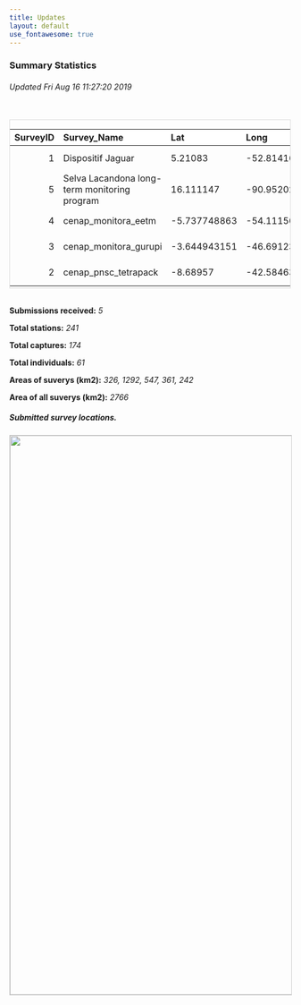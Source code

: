 ```yaml
---
title: Updates
layout: default
use_fontawesome: true
---
```


<h3>Summary Statistics</h3>
<h6 class="italic"> Updated Fri Aug 16 11:27:20 2019 </h6>
<br>
<div style="border: 1px solid #ddd; padding: 0px; overflow-y: scroll; height:300px; "><table class="table table-striped" style="margin-left: auto; margin-right: auto;">
 <thead>
  <tr>
   <th style="text-align:right;position: sticky; top:0; background-color: #FFFFFF;"> SurveyID </th>
   <th style="text-align:left;position: sticky; top:0; background-color: #FFFFFF;"> Survey_Name </th>
   <th style="text-align:left;position: sticky; top:0; background-color: #FFFFFF;"> Lat </th>
   <th style="text-align:left;position: sticky; top:0; background-color: #FFFFFF;"> Long </th>
   <th style="text-align:left;position: sticky; top:0; background-color: #FFFFFF;"> Start_Date </th>
   <th style="text-align:left;position: sticky; top:0; background-color: #FFFFFF;"> End_Date </th>
   <th style="text-align:left;position: sticky; top:0; background-color: #FFFFFF;"> Country </th>
   <th style="text-align:right;position: sticky; top:0; background-color: #FFFFFF;"> Stations </th>
   <th style="text-align:right;position: sticky; top:0; background-color: #FFFFFF;"> Captures </th>
   <th style="text-align:right;position: sticky; top:0; background-color: #FFFFFF;"> Individuals </th>
  </tr>
 </thead>
<tbody>
  <tr>
   <td style="text-align:right;"> 1 </td>
   <td style="text-align:left;"> Dispositif Jaguar </td>
   <td style="text-align:left;"> 5.21083 </td>
   <td style="text-align:left;"> -52.81416 </td>
   <td style="text-align:left;"> 2013-10-09 </td>
   <td style="text-align:left;"> 2014-03-18 </td>
   <td style="text-align:left;"> French Guiana </td>
   <td style="text-align:right;"> 30 </td>
   <td style="text-align:right;"> 75 </td>
   <td style="text-align:right;"> 19 </td>
  </tr>
  <tr>
   <td style="text-align:right;"> 5 </td>
   <td style="text-align:left;"> Selva Lacandona long-term monitoring program </td>
   <td style="text-align:left;"> 16.111147 </td>
   <td style="text-align:left;"> -90.952026 </td>
   <td style="text-align:left;"> 2017-01-01 </td>
   <td style="text-align:left;"> 2017-04-04 </td>
   <td style="text-align:left;"> Mexico </td>
   <td style="text-align:right;"> 33 </td>
   <td style="text-align:right;"> 25 </td>
   <td style="text-align:right;"> 10 </td>
  </tr>
  <tr>
   <td style="text-align:right;"> 4 </td>
   <td style="text-align:left;"> cenap_monitora_eetm </td>
   <td style="text-align:left;"> -5.737748863 </td>
   <td style="text-align:left;"> -54.11150159 </td>
   <td style="text-align:left;"> 2017-06-02 </td>
   <td style="text-align:left;"> 2017-08-27 </td>
   <td style="text-align:left;"> Brazil </td>
   <td style="text-align:right;"> 58 </td>
   <td style="text-align:right;"> 4 </td>
   <td style="text-align:right;"> 3 </td>
  </tr>
  <tr>
   <td style="text-align:right;"> 3 </td>
   <td style="text-align:left;"> cenap_monitora_gurupi </td>
   <td style="text-align:left;"> -3.644943151 </td>
   <td style="text-align:left;"> -46.69123525 </td>
   <td style="text-align:left;"> 2017-08-08 </td>
   <td style="text-align:left;"> 2017-10-24 </td>
   <td style="text-align:left;"> Brazil </td>
   <td style="text-align:right;"> 60 </td>
   <td style="text-align:right;"> 5 </td>
   <td style="text-align:right;"> 4 </td>
  </tr>
  <tr>
   <td style="text-align:right;"> 2 </td>
   <td style="text-align:left;"> cenap_pnsc_tetrapack </td>
   <td style="text-align:left;"> -8.68957 </td>
   <td style="text-align:left;"> -42.58463 </td>
   <td style="text-align:left;"> 2016-06-12 </td>
   <td style="text-align:left;"> 2016-10-18 </td>
   <td style="text-align:left;"> Brazil </td>
   <td style="text-align:right;"> 60 </td>
   <td style="text-align:right;"> 65 </td>
   <td style="text-align:right;"> 25 </td>
  </tr>
</tbody>
</table></div>
<br>
  <div class="row content-row">     
    <div class="col-12 col-sm-8">
      <p><b>Submissions received:</b> <i> 5 </i></p>
      <p><b>Total stations:</b> <i> 241 </i></p>
      <p><b>Total captures:</b> <i> 174 </i></p>
      <p><b>Total individuals:</b> <i> 61 </i></p>
      <p><b>Areas of suverys (km2):</b> <i> 326, 1292, 547, 361, 242 </i></p>
      <p><b>Area of all suverys (km2):</b> <i> 2766 </i></p>
    </div>
      <div class="col-12 col-sm-4 image-wrapper">
        <h5 class="italic">Submitted survey locations.</h5>
        <img src="{{ site.baseurl }}/images/map_updates/surveys_080519.png" width="1000" style="border:1px solid #cccccc">
      </div>
    </div>
